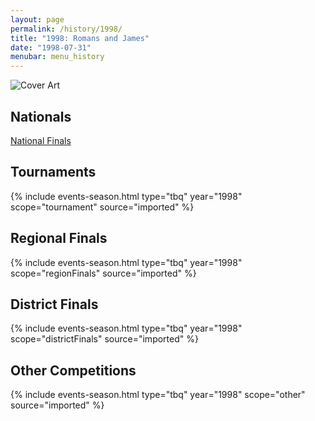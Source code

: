 ```yaml
---
layout: page
permalink: /history/1998/
title: "1998: Romans and James"
date: "1998-07-31"
menubar: menu_history
---
```


<img src="{% link assets/scripture-portions/1998.jpg %}" alt="Cover Art" style="max-height:400px" />

## Nationals
<a href="{% link _pages/history/1998/nationals.md %}" class="button is-primary">National Finals</a>

## Tournaments

{% include events-season.html type="tbq" year="1998" scope="tournament" source="imported" %}

## Regional Finals

{% include events-season.html type="tbq" year="1998" scope="regionFinals" source="imported" %}

## District Finals

{% include events-season.html type="tbq" year="1998" scope="districtFinals" source="imported" %}

## Other Competitions

{% include events-season.html type="tbq" year="1998" scope="other" source="imported" %}